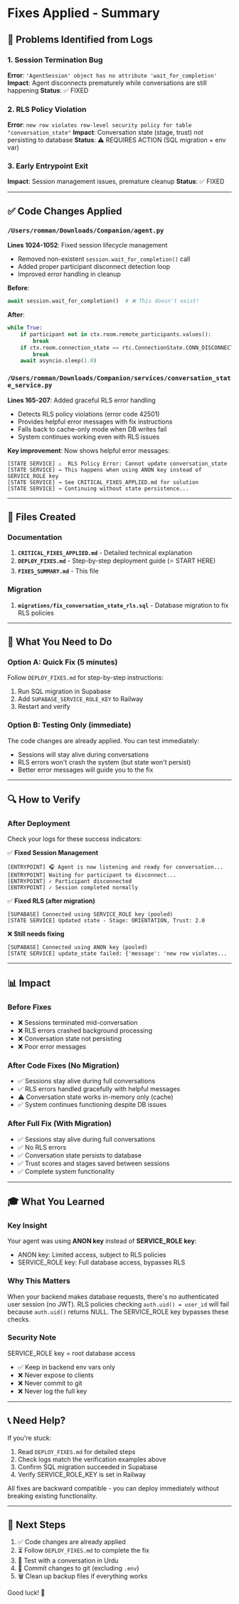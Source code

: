 # Fixes Applied - Summary

## 🎯 Problems Identified from Logs

### 1. Session Termination Bug
**Error**: `'AgentSession' object has no attribute 'wait_for_completion'`
**Impact**: Agent disconnects prematurely while conversations are still happening
**Status**: ✅ FIXED

### 2. RLS Policy Violation  
**Error**: `new row violates row-level security policy for table "conversation_state"`
**Impact**: Conversation state (stage, trust) not persisting to database
**Status**: ⚠️ REQUIRES ACTION (SQL migration + env var)

### 3. Early Entrypoint Exit
**Impact**: Session management issues, premature cleanup
**Status**: ✅ FIXED

---

## ✅ Code Changes Applied

### `/Users/romman/Downloads/Companion/agent.py`
**Lines 1024-1052**: Fixed session lifecycle management
- Removed non-existent `session.wait_for_completion()` call
- Added proper participant disconnect detection loop
- Improved error handling in cleanup

**Before**:
```python
await session.wait_for_completion()  # ❌ This doesn't exist!
```

**After**:
```python
while True:
    if participant not in ctx.room.remote_participants.values():
        break
    if ctx.room.connection_state == rtc.ConnectionState.CONN_DISCONNECTED:
        break
    await asyncio.sleep(1.0)
```

### `/Users/romman/Downloads/Companion/services/conversation_state_service.py`
**Lines 165-207**: Added graceful RLS error handling
- Detects RLS policy violations (error code 42501)
- Provides helpful error messages with fix instructions
- Falls back to cache-only mode when DB writes fail
- System continues working even with RLS issues

**Key improvement**: Now shows helpful error messages:
```
[STATE SERVICE] ⚠️  RLS Policy Error: Cannot update conversation_state
[STATE SERVICE] → This happens when using ANON key instead of SERVICE_ROLE key
[STATE SERVICE] → See CRITICAL_FIXES_APPLIED.md for solution
[STATE SERVICE] → Continuing without state persistence...
```

---

## 📝 Files Created

### Documentation
1. **`CRITICAL_FIXES_APPLIED.md`** - Detailed technical explanation
2. **`DEPLOY_FIXES.md`** - Step-by-step deployment guide (⭐ START HERE)
3. **`FIXES_SUMMARY.md`** - This file

### Migration
1. **`migrations/fix_conversation_state_rls.sql`** - Database migration to fix RLS policies

---

## 🚀 What You Need to Do

### Option A: Quick Fix (5 minutes)
Follow `DEPLOY_FIXES.md` for step-by-step instructions:
1. Run SQL migration in Supabase
2. Add `SUPABASE_SERVICE_ROLE_KEY` to Railway
3. Restart and verify

### Option B: Testing Only (immediate)
The code changes are already applied. You can test immediately:
- Sessions will stay alive during conversations
- RLS errors won't crash the system (but state won't persist)
- Better error messages will guide you to the fix

---

## 🔍 How to Verify

### After Deployment
Check your logs for these success indicators:

✅ **Fixed Session Management**
```
[ENTRYPOINT] 🎧 Agent is now listening and ready for conversation...
[ENTRYPOINT] Waiting for participant to disconnect...
[ENTRYPOINT] ✓ Participant disconnected
[ENTRYPOINT] ✓ Session completed normally
```

✅ **Fixed RLS (after migration)**
```
[SUPABASE] Connected using SERVICE_ROLE key (pooled)
[STATE SERVICE] Updated state - Stage: ORIENTATION, Trust: 2.0
```

❌ **Still needs fixing**
```
[SUPABASE] Connected using ANON key (pooled)
[STATE SERVICE] update_state failed: {'message': 'new row violates...
```

---

## 📊 Impact

### Before Fixes
- ❌ Sessions terminated mid-conversation
- ❌ RLS errors crashed background processing
- ❌ Conversation state not persisting
- ❌ Poor error messages

### After Code Fixes (No Migration)
- ✅ Sessions stay alive during full conversations
- ✅ RLS errors handled gracefully with helpful messages
- ⚠️  Conversation state works in-memory only (cache)
- ✅ System continues functioning despite DB issues

### After Full Fix (With Migration)
- ✅ Sessions stay alive during full conversations
- ✅ No RLS errors
- ✅ Conversation state persists to database
- ✅ Trust scores and stages saved between sessions
- ✅ Complete system functionality

---

## 🎓 What You Learned

### Key Insight
Your agent was using **ANON key** instead of **SERVICE_ROLE key**:
- ANON key: Limited access, subject to RLS policies
- SERVICE_ROLE key: Full database access, bypasses RLS

### Why This Matters
When your backend makes database requests, there's no authenticated user session (no JWT). RLS policies checking `auth.uid() = user_id` will fail because `auth.uid()` returns NULL. The SERVICE_ROLE key bypasses these checks.

### Security Note
SERVICE_ROLE key = root database access
- ✅ Keep in backend env vars only
- ❌ Never expose to clients
- ❌ Never commit to git
- ❌ Never log the full key

---

## 📞 Need Help?

If you're stuck:
1. Read `DEPLOY_FIXES.md` for detailed steps
2. Check logs match the verification examples above
3. Confirm SQL migration succeeded in Supabase
4. Verify SERVICE_ROLE_KEY is set in Railway

All fixes are backward compatible - you can deploy immediately without breaking existing functionality.

---

## 🎉 Next Steps

1. ✅ Code changes are already applied
2. ⏳ Follow `DEPLOY_FIXES.md` to complete the fix
3. 🧪 Test with a conversation in Urdu
4. 📝 Commit changes to git (excluding `.env`)
5. 🗑️  Clean up backup files if everything works

Good luck! 🚀

